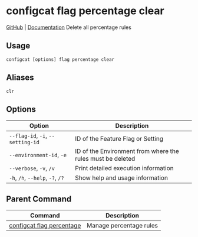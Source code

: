 # configcat flag percentage clear
[GitHub](https://github.com/configcat/cli) | [Documentation](https://configcat.com/docs/advanced/cli)
Delete all percentage rules
## Usage
```
configcat [options] flag percentage clear
```
## Aliases
`clr`
## Options
| Option | Description |
| ------ | ----------- |
| `--flag-id`, `-i`, `--setting-id` | ID of the Feature Flag or Setting |
| `--environment-id`, `-e` | ID of the Environment from where the rules must be deleted |
| `--verbose`, `-v`, `/v` | Print detailed execution information |
| `-h`, `/h`, `--help`, `-?`, `/?` | Show help and usage information |
## Parent Command
| Command | Description |
| ------ | ----------- |
| [configcat flag percentage](configcat-flag-percentage.md) | Manage percentage rules |
